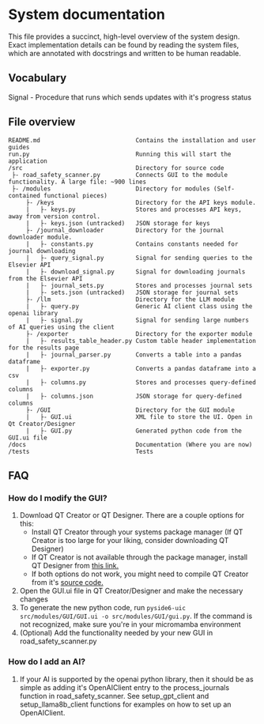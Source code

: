 # System documentation
This file provides a succinct, high-level overview of the system design. Exact implementation details can be found by reading the system files, which are annotated with docstrings and written to be human readable.

## Vocabulary
Signal - Procedure that runs which sends updates with it's progress status

## File overview
```
README.md                           Contains the installation and user guides
run.py                              Running this will start the application
/src                                Directory for source code
 ├- road_safety_scanner.py          Connects GUI to the module functionality. A large file: ~900 lines
 ├- /modules                        Directory for modules (Self-contained functional pieces)
     ├- /keys                       Directory for the API keys module.
     |   ├- keys.py                 Stores and processes API keys, away from version control.
     |   ├- keys.json (untracked)   JSON storage for keys
     ├- /journal_downloader         Directory for the journal downloader module.
     |   ├- constants.py            Contains constants needed for journal downloading
     |   ├- query_signal.py         Signal for sending queries to the Elsevier API
     |   ├- download_signal.py      Signal for downloading journals from the Elsevier API
     |   ├- journal_sets.py         Stores and processes journal sets
     |   ├- sets.json (untracked)   JSON storage for journal sets
     ├- /llm                        Directory for the LLM module
     |   ├- query.py                Generic AI client class using the openai library
     |   ├- signal.py               Signal for sending large numbers of AI queries using the client
     ├- /exporter                   Directory for the exporter module
     |   ├- results_table_header.py Custom table header implementation for the results page
     |   ├- journal_parser.py       Converts a table into a pandas dataframe
     |   ├- exporter.py             Converts a pandas dataframe into a csv
     |   ├- columns.py              Stores and processes query-defined columns
     |   ├- columns.json            JSON storage for query-defined columns
     ├- /GUI                        Directory for the GUI module
     |   ├- GUI.ui                  XML file to store the UI. Open in Qt Creator/Designer
     |   ├- GUI.py                  Generated python code from the GUI.ui file
/docs                               Documentation (Where you are now)
/tests                              Tests
```

## FAQ

### How do I modify the GUI?
1. Download QT Creator or QT Designer. There are a couple options for this:
    - Install QT Creator through your systems package manager (If QT Creator is too large for your liking, consider downloading QT Designer)
    - If QT Creator is not available through the package manager, install QT Designer from [this link.](https://build-system.fman.io/qt-designer-download)
    - If both options do not work, you might need to compile QT Creator from it's [source code.](https://github.com/qt-creator/qt-creator)
2. Open the GUI.ui file in QT Creator/Designer and make the necessary changes
3. To generate the new python code, run `pyside6-uic src/modules/GUI/GUI.ui -o src/modules/GUI/gui.py`. If the command is not recognized, make sure you're in your micromamba environment
4. (Optional) Add the functionality needed by your new GUI in road_safety_scanner.py

### How do I add an AI?
1. If your AI is supported by the openai python library, then it should be as simple as adding it's OpenAIClient entry to the process_journals function in road_safety_scanner. See setup_gpt_client and setup_llama8b_client functions for examples on how to set up an OpenAIClient.